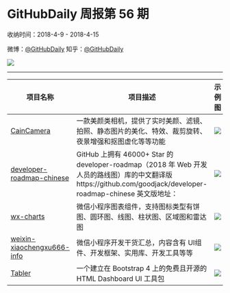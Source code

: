 # GitHubDaily 周报第 56 期

收纳时间：2018-4-9 - 2018-4-15

微博：[@GitHubDaily](https://weibo.com/GitHubDaily)
知乎：[@GitHubDaily](https://www.zhihu.com/people/githubdaily)

![](https://raw.githubusercontent.com/GitHubDaily/GitHubDaily/master/assets/weixin.png)

---

项目名称 | 项目描述 | 示例图 | 微博
--- | --- | --- | ---
[CainCamera](status.github_url) | 一款美颜类相机，提供了实时美颜、滤镜、拍照、静态图片的美化、特效、裁剪旋转、夜景增强和抠图虚化等等功能 | ![](http://wx1.sinaimg.cn/large/006fiYtfly1fqabjxlbg7j31hi1qmnpf.jpg) | [![](https://raw.githubusercontent.com/GitHubDaily/GitHubDaily/master/assets/sina_logo.png)](https://weibo.com/5722964389/GbQZOosK6)
[developer-roadmap-chinese](status.github_url) |  GitHub 上拥有 46000+ Star 的 developer-roadmap（2018 年 Web 开发人员的路线图）库的中文翻译版https://github.com/goodjack/developer-roadmap-chinese 英文版地址： | ![](http://wx3.sinaimg.cn/large/006fiYtfly1fq6tmdkoynj314d2xcnjx.jpg) | [![](https://raw.githubusercontent.com/GitHubDaily/GitHubDaily/master/assets/sina_logo.png)](https://weibo.com/5722964389/GbHzjwpS8)
[wx-charts](status.github_url) | 微信小程序图表组件，支持图标类型有饼图、圆环图、线图、柱状图、区域图和雷达图 | ![](http://wx1.sinaimg.cn/large/006fiYtfly1fq6t403xqtj31i426s7wh.jpg) | [![](https://raw.githubusercontent.com/GitHubDaily/GitHubDaily/master/assets/sina_logo.png)](https://weibo.com/5722964389/Gby8OFveM)
[weixin-xiaochengxu666-info](status.github_url) | 微信小程序开发干货汇总，内容含有 UI组件、开发框架、实用库、开发工具等等 | ![](http://wx1.sinaimg.cn/large/006fiYtfly1fq6sr4xtszj31ge6v3kjm.jpg) | [![](https://raw.githubusercontent.com/GitHubDaily/GitHubDaily/master/assets/sina_logo.png)](https://weibo.com/5722964389/GboIkaWHr)
[Tabler](status.github_url) | 一个建立在 Bootstrap 4 上的免费且开源的 HTML Dashboard UI 工具包 | ![](http://wx4.sinaimg.cn/large/006fiYtfly1fq5lmvsx2mj31a40u7wl2.jpg) | [![](https://raw.githubusercontent.com/GitHubDaily/GitHubDaily/master/assets/sina_logo.png)](https://weibo.com/5722964389/GbfhPimLa)
